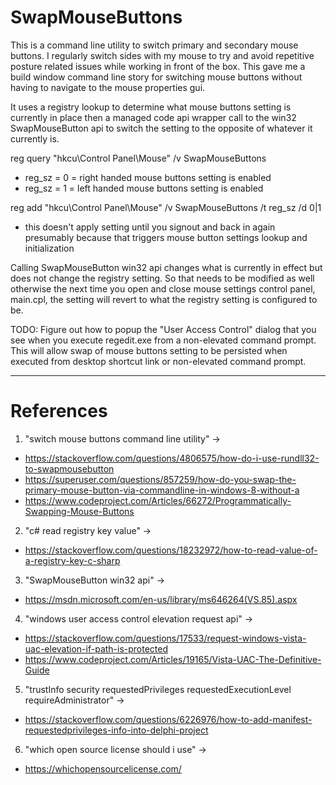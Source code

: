 # SwapMouseButtons
This is a command line utility to switch primary and secondary mouse buttons. I regularly
switch sides with my mouse to try and avoid repetitive posture related issues while working
in front of the box. This gave me a build window command line story for switching mouse 
buttons without having to navigate to the mouse properties gui.   

It uses a registry lookup to determine what mouse buttons setting is currently in place then
a managed code api wrapper call to the win32 SwapMouseButton api to switch the setting to the
opposite of whatever it currently is.

reg query "hkcu\Control Panel\Mouse" /v SwapMouseButtons 
- reg_sz = 0 = right handed mouse buttons setting is enabled
- reg_sz = 1 = left handed mouse buttons setting is enabled

reg add "hkcu\Control Panel\Mouse" /v SwapMouseButtons /t reg_sz /d 0|1
- this doesn't apply setting until you signout and back in again presumably 
because that triggers mouse button settings lookup and initialization

Calling SwapMouseButton win32 api changes what is currently in effect but does
not change the registry setting. So that needs to be modified as well otherwise
the next time you open and close mouse settings control panel, main.cpl, the
setting will revert to what the registry setting is configured to be.

TODO: Figure out how to popup the "User Access Control" dialog that you see 
when you execute regedit.exe from a non-elevated command prompt. This will 
allow swap of mouse buttons setting to be persisted when executed from desktop 
shortcut link or non-elevated command prompt.
&nbsp;  

---
# References
1. "switch mouse buttons command line utility" ->
- https://stackoverflow.com/questions/4806575/how-do-i-use-rundll32-to-swapmousebutton
- https://superuser.com/questions/857259/how-do-you-swap-the-primary-mouse-button-via-commandline-in-windows-8-without-a
- https://www.codeproject.com/Articles/66272/Programmatically-Swapping-Mouse-Buttons
  
2. "c# read registry key value" -> 
- https://stackoverflow.com/questions/18232972/how-to-read-value-of-a-registry-key-c-sharp  

3. "SwapMouseButton win32 api" -> 
- https://msdn.microsoft.com/en-us/library/ms646264(VS.85).aspx  

4. "windows user access control elevation request api" -> 
- https://stackoverflow.com/questions/17533/request-windows-vista-uac-elevation-if-path-is-protected
- https://www.codeproject.com/Articles/19165/Vista-UAC-The-Definitive-Guide

5. "trustInfo security requestedPrivileges requestedExecutionLevel requireAdministrator" ->
- https://stackoverflow.com/questions/6226976/how-to-add-manifest-requestedprivileges-info-into-delphi-project
 
6. "which open source license should i use" -> 
- https://whichopensourcelicense.com/  

